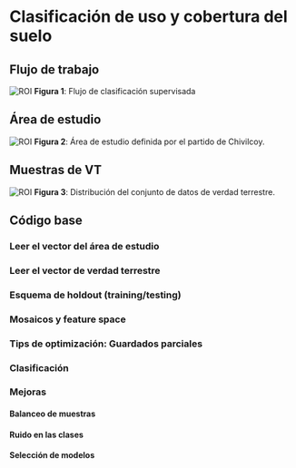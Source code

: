 # Clasificación de uso y cobertura del suelo



## Flujo de trabajo
![ROI](/datos/INTA/gee-curso-bc/1-LULC/images/flujo-clasificacion-supervisada.jpg "Flujo de clasificación supervizada")
**Figura 1**: Flujo de clasificación supervisada


## Área de estudio

![ROI](/datos/INTA/gee-curso-bc/1-LULC/images/roi-curso-bc.png  "Área de estudio")
**Figura 2**: Área de estudio definida por el partido de Chivilcoy.

## Muestras de VT
![ROI](/datos/INTA/gee-curso-bc/1-LULC/images/muestras-curso-bc.png  "Muestras ")
**Figura 3**: Distribución del conjunto de datos de verdad terrestre.



## Código base

### Leer el vector del área de estudio

### Leer el vector de verdad terrestre

### Esquema de holdout (training/testing)

### Mosaicos y feature space

### Tips de optimización: Guardados parciales

### Clasificación

### Mejoras

#### Balanceo de muestras
#### Ruido en las clases
#### Selección de modelos
